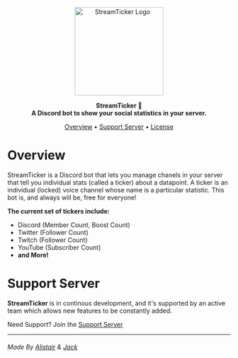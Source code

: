 <p align="center">
    <img align=center src="https://i.imgur.com/shRVU0l.png" alt="StreamTicker Logo" width="200" /></br>
</p>

<p align="center">
    <strong>StreamTicker 👋</strong></br>
    <strong>A Discord bot to show your social statistics in your server.</strong>
</p>

<p align="center">
  <a href="#overview">Overview</a>
  •
  <a href="#support-server">Support Server</a>
  •
  <a href="#license">License</a>
</p>

# Overview
StreamTicker is a Discord bot that lets you manage chanels in your server that tell you individual stats (called a ticker) about a datapoint. A ticker is an individual (locked) voice channel whose name is a particular statistic. This bot is, and always will be, free for everyone!

**The current set of tickers include:**
- Discord (Member Count, Boost Count)
- Twitter (Follower Count)
- Twitch (Follower Count)
- YouTube (Subscriber Count)
- **and More!**

# Support Server
**StreamTicker** is in continous development, and it's supported by an active team which allows new features to be constantly added.

Need Support? Join the [Support Server](https://discord.gg/gdH3whZ9cj)
***
###### Made By [Alistair](https://github.com/alii) & [Jack](https://github.com/jacc)
